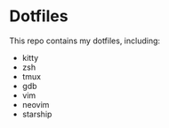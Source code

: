 # Dotfiles

This repo contains my dotfiles, including:
- kitty
- zsh
- tmux
- gdb
- vim
- neovim
- starship
